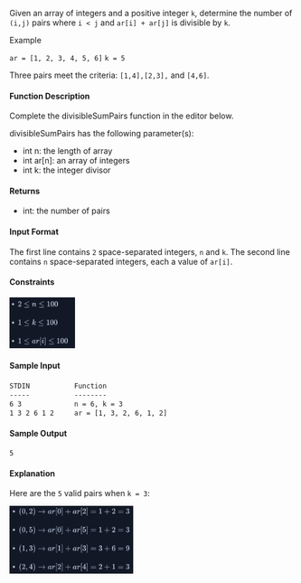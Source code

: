 Given an array of integers and a positive integer `k`, determine the number of `(i,j)` pairs where `i < j` and `ar[i] + ar[j]` is divisible by `k`.

Example

`ar = [1, 2, 3, 4, 5, 6]`
`k = 5`

Three pairs meet the criteria: `[1,4],[2,3],` and `[4,6]`.

#### **Function Description**

Complete the divisibleSumPairs function in the editor below.

divisibleSumPairs has the following parameter(s):

- int n: the length of array 
- int ar[n]: an array of integers
- int k: the integer divisor

#### **Returns**
- int: the number of pairs

#### **Input Format**

The first line contains `2` space-separated integers, `n` and `k`.
The second line contains `n` space-separated integers, each a value of `ar[i]`.

#### **Constraints**
<img src="images/constraints.png" alt="constraints" height="90rem">

#### **Sample Input**

```
STDIN           Function
-----           --------
6 3             n = 6, k = 3
1 3 2 6 1 2     ar = [1, 3, 2, 6, 1, 2]
```

#### **Sample Output**
```
5
```

#### **Explanation**

Here are the `5` valid pairs when `k = 3`:

<img src="images/explanation.png" alt="constraints" height="120rem">
